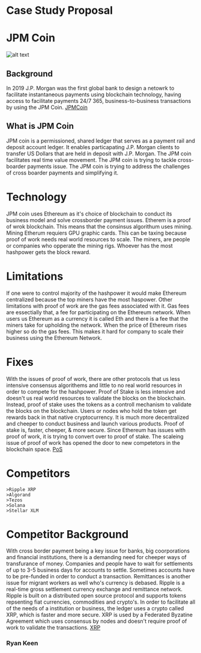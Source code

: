 # Case Study Proposal 
# JPM Coin 
![alt text](JPM.png)

   ## Background 
   In 2019 J.P. Morgan was the first global bank to design a netowrk to facilitate instantaneous payments using blockchain technology, having access to facilitate payments 24/7 365, business-to-business transactions by using the JPM Coin. [JPMCoin](https://www.coindesk.com/business/2021/06/07/remember-jpm-coin-next-step-is-programmable-money-bank-exec-says/)
## What is JPM Coin
   JPM coin is a permissioned, shared ledger that serves as a payment rail and deposit account ledger. It enables particapating J.P. Morgan clients to transfer US Dollars that are held in deposit with J.P. Morgan. The JPM coin facilitates real time value movement. The JPM coin is trying to tackle cross-boarder payments issue. The JPM coin is trying to address the challenges of cross boarder payments and simplifying it.
# Technology
   JPM coin uses Ethereum as it's choice of blockchain to conduct its business model and solve crossborder payment issues. Etherem is a proof of wrok blockchain. This means that the consinsus algorithum uses mining. Mining Etherum requiers GPU graphic cards. This can be taxing because proof of work needs real world resources to scale. The miners, are people or companies who opperate the mining rigs. Whoever has the most hashpower gets the block reward. 

# Limitations
   If one were to control majority of the hashpower it would make Ethereum centralized because the top miners have the most haspower. Other limitations with proof of work are the gas fees associated with it. Gas fees are essectially that, a fee for participating on the Ethereum network. When users us Ethereum as a currency it is called Eth and there is a fee that the miners take for upholding the network. When the price of Ethereum rises higher so do the gas fees. This makes it hard for company to scale their business using the Ethereum Network. 
  
 # Fixes
   With the issues of proof of work, there are other protocols that us less intensive consensus algorithems and little to no real world resources in order to compete for the hashpower. Proof of Stake is less intensive and doesn't us real world resources to validate the blocks on the blockchain. Instead, proof of stake uses the tokens as a controll mechanism to validate the blocks on the blockchain. Users or nodes who hold the token get rewards back in that native cryptocurrency. It is much more decentralized and cheeper to conduct business and launch various products. Proof of stake is, faster, cheeper, & more secure. Since Ethereum has issues with proof of work, it is trying to convert over to proof of stake. The scaleing issue of proof of work has opened the door to new competetors in the blockchain space. [PoS](https://www.coindesk.com/tech/2021/10/27/the-evolution-of-ethereums-monetary-policy/)

# Competitors 

    >Ripple XRP
    >Algorand 
    >Tezos
    >Solana
    >Stellar XLM
    
# Competitor Background
   With cross border payment being a key issue for banks, big coorporations and financial institutions, there is a demanding need for cheeper ways of transfurance of money. Companies and people have to wait for settlements of up to 3-5 business days for accounts to settle. Sometimes accounts have to be pre-funded in order to conduct a transaction. Remittances is another issue for migrant workers as well who's currency is debased. Ripple is a real-time gross settlement currency exchange and remittance network. Ripple is built on a distributed open source protocol and supports tokens repsenting fiat currencies, commodities and crypto's. In order to facilitate all of the needs of a institution or business, the ledger uses a crypto called XRP, which is faster and more secure. XRP is used by a Federated Byzatine Agreement which uses consensus by nodes and doesn't require proof of work to validate the transactions. [XRP](https://investorplace.com/2021/10/iso-20022-crypto-list-5-compliant-names-that-will-benefit-as-fed-adopts-new-format/)

### Ryan Keen
